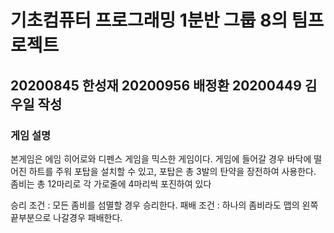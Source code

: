 # 기초컴퓨터 프로그래밍 1분반 그룹 8의 팀프로젝트
## 20200845 한성재 20200956 배정환 20200449 김우일 작성

### 게임 설명
본게임은 에임 히어로와 디펜스 게임을 믹스한 게임이다. 
게임에 들어갈 경우 바닥에 떨어진 하트를 주워 포탑을 설치할 수 있고, 포탑은 총 3발의 탄약을 장전하여 사용한다.
좀비는 총 12마리로 각 가로줄에 4마리씩 포진하여 있다

승리 조건 : 모든 좀비를 섬멸할 경우 승리한다.
패배 조건 : 하나의 좀비라도 맵의 왼쪽 끝부분으로 나갈경우 패배한다.
